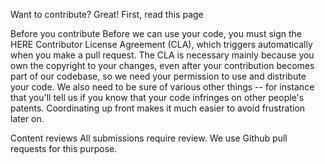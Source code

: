 Want to contribute? Great! First, read this page

Before you contribute
Before we can use your code, you must sign the HERE Contributor License Agreement (CLA), which triggers automatically when you make a pull request. The CLA is necessary mainly because you own the copyright to your changes, even after your contribution becomes part of our codebase, so we need your permission to use and distribute your code. We also need to be sure of various other things -- for instance that you'll tell us if you know that your code infringes on other people's patents. Coordinating up front makes it much easier to avoid frustration later on.

Content reviews
All submissions require review. We use Github pull requests for this purpose.
